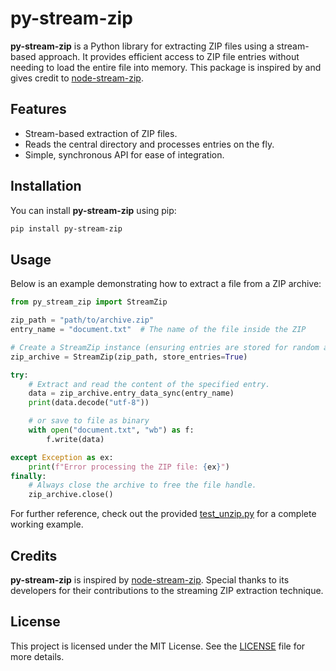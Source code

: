 # py-stream-zip

**py-stream-zip** is a Python library for extracting ZIP files using a stream-based approach. It provides efficient access to ZIP file entries without needing to load the entire file into memory. This package is inspired by and gives credit to [node-stream-zip](https://github.com/antelle/node-stream-zip).

## Features

- Stream-based extraction of ZIP files.
- Reads the central directory and processes entries on the fly.
- Simple, synchronous API for ease of integration.


## Installation

You can install **py-stream-zip** using pip:

```bash
pip install py-stream-zip
```

## Usage

Below is an example demonstrating how to extract a file from a ZIP archive:

```python
from py_stream_zip import StreamZip

zip_path = "path/to/archive.zip"
entry_name = "document.txt"  # The name of the file inside the ZIP

# Create a StreamZip instance (ensuring entries are stored for random access)
zip_archive = StreamZip(zip_path, store_entries=True)

try:
    # Extract and read the content of the specified entry.
    data = zip_archive.entry_data_sync(entry_name)
    print(data.decode("utf-8"))

    # or save to file as binary
    with open("document.txt", "wb") as f:
        f.write(data)

except Exception as ex:
    print(f"Error processing the ZIP file: {ex}")
finally:
    # Always close the archive to free the file handle.
    zip_archive.close()
```

For further reference, check out the provided [test_unzip.py](test_unzip.py) for a complete working example.

## Credits

**py-stream-zip** is inspired by [node-stream-zip](https://github.com/antelle/node-stream-zip). Special thanks to its developers for their contributions to the streaming ZIP extraction technique.

## License

This project is licensed under the MIT License. See the [LICENSE](LICENSE) file for more details.
